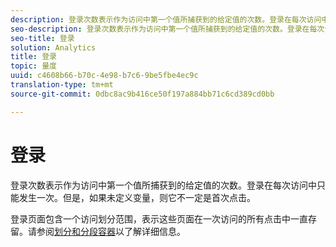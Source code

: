 ```yaml
---
description: 登录次数表示作为访问中第一个值所捕获到的给定值的次数。登录在每次访问中只能发生一次。但是，如果未定义变量，则它不一定是首次点击。
seo-description: 登录次数表示作为访问中第一个值所捕获到的给定值的次数。登录在每次访问中只能发生一次。但是，如果未定义变量，则它不一定是首次点击。
seo-title: 登录
solution: Analytics
title: 登录
topic: 量度
uuid: c4608b66-b70c-4e98-b7c6-9be5fbe4ec9c
translation-type: tm+mt
source-git-commit: 0dbc8ac9b416ce50f197a884bb71c6cd389cd0bb

---
```



# 登录

登录次数表示作为访问中第一个值所捕获到的给定值的次数。登录在每次访问中只能发生一次。但是，如果未定义变量，则它不一定是首次点击。

登录页面包含一个访问划分范围，表示这些页面在一次访问的所有点击中一直存留。请参阅[划分和分段容器](https://marketing.adobe.com/resources/help/en_US/sc/user/c_Breakdown_and_segmentation_containers.html)以了解详细信息。
